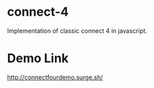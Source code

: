 # connect-4
Implementation of classic connect 4 in javascript.

# Demo Link
http://connectfourdemo.surge.sh/